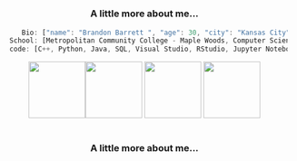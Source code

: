 <div align="center">

<h1>

  
### A little more about me...
```javascript
     Bio: ["name": "Brandon Barrett ", "age": 30, "city": "Kansas City"]
  School: [Metropolitan Community College - Maple Woods, Computer Science Major] 
  code: [C++, Python, Java, SQL, Visual Studio, RStudio, Jupyter Notebook]
``` 

<img src="https://user-images.githubusercontent.com/74038190/212257454-16e3712e-945a-4ca2-b238-408ad0bf87e6.gif" width="100"><img src="https://user-images.githubusercontent.com/74038190/212257472-08e52665-c503-4bd9-aa20-f5a4dae769b5.gif" width="100">
<img src="https://user-images.githubusercontent.com/74038190/212257465-7ce8d493-cac5-494e-982a-5a9deb852c4b.gif" width="100">
<img src="https://user-images.githubusercontent.com/74038190/212284087-bbe7e430-757e-4901-90bf-4cd2ce3e1852.gif" width="100">
<br><br>

### A little more about me...  

